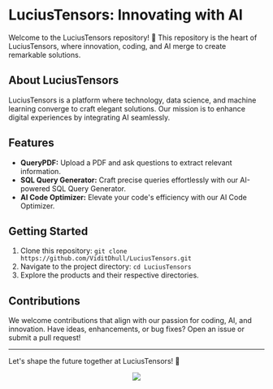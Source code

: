 # LuciusTensors: Innovating with AI

Welcome to the LuciusTensors repository! 🚀 This repository is the heart of LuciusTensors, where innovation, coding, and AI merge to create remarkable solutions.

## About LuciusTensors

LuciusTensors is a platform where technology, data science, and machine learning converge to craft elegant solutions. Our mission is to enhance digital experiences by integrating AI seamlessly.

## Features

- **QueryPDF:** Upload a PDF and ask questions to extract relevant information.
- **SQL Query Generator:** Craft precise queries effortlessly with our AI-powered SQL Query Generator.
- **AI Code Optimizer:** Elevate your code's efficiency with our AI Code Optimizer.

## Getting Started

1. Clone this repository: `git clone https://github.com/ViditDhull/LuciusTensors.git`
2. Navigate to the project directory: `cd LuciusTensors`
3. Explore the products and their respective directories.

## Contributions

We welcome contributions that align with our passion for coding, AI, and innovation. Have ideas, enhancements, or bug fixes? Open an issue or submit a pull request!

---

Let's shape the future together at LuciusTensors! 🌟

<p align="center">
  <a href="https://github.com/LuciusTensors">
    <img src="https://komarev.com/ghpvc/?username=LuciusTensors&color=red&style=flat)" />
  </a>
</p>
